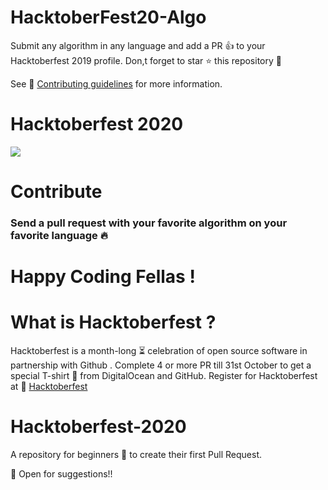 # HacktoberFest20-Algo
Submit any algorithm in any language and add a PR :+1: to your Hacktoberfest 2019 profile. Don,t forget to star :star: this repository :sparkling_heart:

See :link: [Contributing guidelines](./CONTRIBUTING.md) for more information.

# Hacktoberfest 2020


 ![](https://hacktoberfest.digitalocean.com/assets/logo-hf19-full-10f3c000cea930c76acc1dedc516ea7118b95353220869a3051848e45ff1d656.svg) 


# Contribute
### Send a pull request with your favorite algorithm on your favorite language 🔥
# Happy Coding Fellas !

# What is Hacktoberfest ?

Hacktoberfest is a month-long :hourglass_flowing_sand: celebration of open source software in partnership with Github .
Complete 4 or more PR till 31st October to get a special T-shirt :shirt: from DigitalOcean and GitHub.
Register for Hacktoberfest at :link:
[Hacktoberfest](https://hacktoberfest.digitalocean.com/)

# Hacktoberfest-2020

A repository for beginners :beginner: to create their first Pull Request. 

:memo: Open for suggestions!! 


